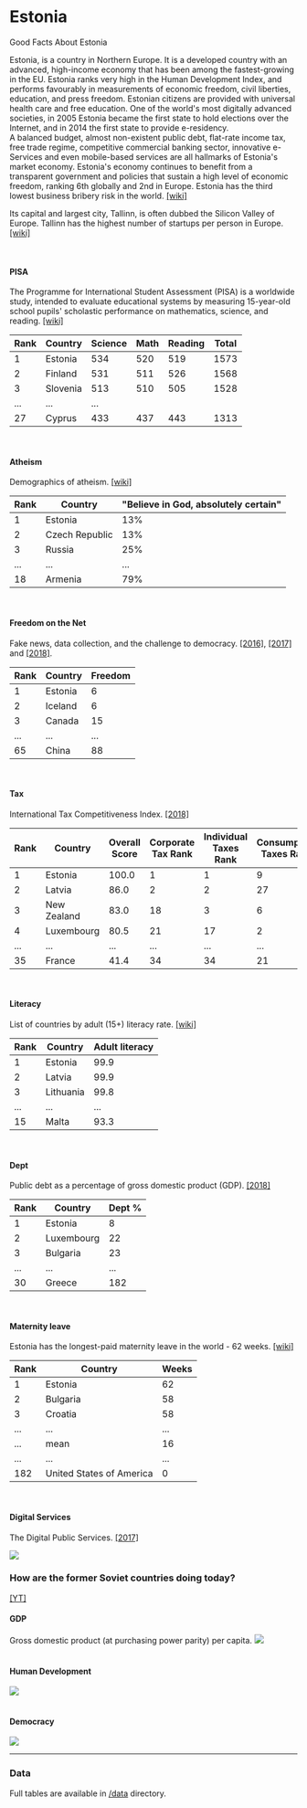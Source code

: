 # Estonia
Good Facts About Estonia

Estonia, is a country in Northern Europe. It is a developed country with an advanced, high-income economy that has been among the fastest-growing in the EU. Estonia ranks very high in the Human Development Index, and performs favourably in measurements of economic freedom, civil liberties, education, and press freedom. Estonian citizens are provided with universal health care and free education. One of the world's most digitally advanced societies, in 2005 Estonia became the first state to hold elections over the Internet, and in 2014 the first state to provide e-residency.  
A balanced budget, almost non-existent public debt, flat-rate income tax, free trade regime, competitive commercial banking sector, innovative e-Services and even mobile-based services are all hallmarks of Estonia's market economy.
Estonia's economy continues to benefit from a transparent government and policies that sustain a high level of economic freedom, ranking 6th globally and 2nd in Europe. Estonia has the third lowest business bribery risk in the world. [[wiki]](https://en.wikipedia.org/wiki/Estonia)  

Its capital and largest city, Tallinn, is often dubbed the Silicon Valley of Europe. Tallinn has the highest number of startups per person in Europe. [[wiki]](https://en.wikipedia.org/wiki/Tallinn)

<br>

#### PISA

The Programme for International Student Assessment (PISA) is a worldwide study, intended to evaluate educational systems by measuring 15-year-old school pupils' scholastic performance on mathematics, science, and reading.  [[wiki]](https://en.wikipedia.org/wiki/Programme_for_International_Student_Assessment)

Rank|Country|Science|Math|Reading|Total
---|---|---|---|---|---
1|Estonia|534|520|519|1573
2|Finland|531|511|526|1568
3|Slovenia|513|510|505|1528
...|...|...
27|Cyprus|433|437|443|1313
<br>

#### Atheism

Demographics of atheism. [[wiki]](https://en.wikipedia.org/wiki/Demographics_of_atheism)

Rank|Country|"Believe in God, absolutely certain"
---|---|---
1|Estonia|13%
2|Czech Republic|13%
3|Russia|25%
...|...|...
18|Armenia|79%
<br>

#### Freedom on the Net

Fake news, data collection, and the challenge to democracy. [[2016]](https://freedomhouse.org/report/freedom-net/freedom-net-2016), [[2017]](https://freedomhouse.org/report/table-country-scores-fotn-2017) and [[2018]](https://freedomhouse.org/report/freedom-net/freedom-net-2018).

Rank|Country|Freedom
---|---|---
1|Estonia|6
2|Iceland|6
3|Canada|15
...|...|...
65|China|88
<br>

#### Tax

International Tax Competitiveness Index. [[2018]](https://taxfoundation.org/publications/international-tax-competitiveness-index/)   

Rank|Country|Overall Score|Corporate Tax Rank|Individual Taxes Rank|Consumption Taxes Rank|Property Taxes Rank|International Tax Rules Rank
---|---|---|---|---|---|---|---
1|Estonia|100.0|1|1|9|1|6
2|Latvia|86.0|2|2|27|6|5
3|New Zealand|83.0|18|3|6|3|15
4|Luxembourg|80.5|21|17|2|18|1
...|...|...|...|...|...|...|...
35|France|41.4|34|34|21|35|24
<br>

#### Literacy

List of countries by adult (15+) literacy rate. [[wiki]](https://en.wikipedia.org/wiki/List_of_countries_by_literacy_rate)

Rank|Country|Adult literacy
---|---|---
1|Estonia|99.9
2|Latvia|99.9
3|Lithuania|99.8
...|...|...
15|Malta|93.3
<br>

#### Dept

Public debt as a percentage of gross domestic product (GDP). [[2018]](https://www.statista.com/statistics/269684/national-debt-in-eu-countries-in-relation-to-gross-domestic-product-gdp/)

Rank|Country|Dept %
---|---|---
1|Estonia|8
2|Luxembourg|22
3|Bulgaria|23
...|...|...
30|Greece|182
<br>

#### Maternity leave

Estonia has the longest-paid maternity leave in the world - 62 weeks. [[wiki]](https://en.wikipedia.org/wiki/Parental_leave) 

Rank|Country|Weeks
---|---|---
1|Estonia|62
2|Bulgaria|58
3|Croatia|58
...|...|...
...|mean|16
...|...|...
182|United States of America|0
<br>

#### Digital Services

The Digital Public Services. [[2017]](http://ec.europa.eu/newsroom/document.cfm?doc_id=44393)

![](images/digital.png)
<br>

### How are the former Soviet countries doing today?

[[YT]](http://www.youtube.com/watch?v=ysNauzn_GUA)


#### GDP
Gross domestic product (at purchasing power parity) per capita.
![](images/GDP.png)  
<br>

#### Human Development
![](images/human.png)  
<br>

#### Democracy
![](images/democracy.png)

---

### Data
Full tables are available in [/data](https://github.com/korjusk/Estonia/tree/master/data) directory.


<!--- Comments and notes
No results at googles first page:
growth of life expectancy by countries
-->
